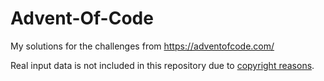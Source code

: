 # Advent-Of-Code
My solutions for the challenges from https://adventofcode.com/

Real input data is not included in this repository due to [copyright reasons](https://lr.catgirl.cloud/r/adventofcode/wiki/faqs/copyright/inputs).
